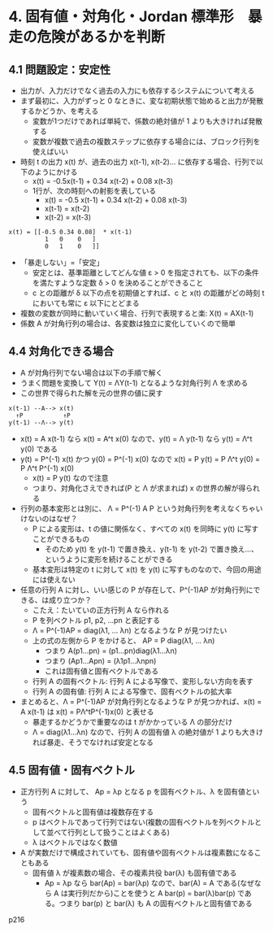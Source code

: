 # 4. 固有値・対角化・Jordan 標準形　暴走の危険があるかを判断
## 4.1 問題設定：安定性
- 出力が、入力だけでなく過去の入力にも依存するシステムについて考える
- まず最初に、入力がずっと 0 なときに、変な初期状態で始めると出力が発散するかどうか、を考える
  - 変数が1つだけであれば単純で、係数の絶対値が 1 よりも大きければ発散する
  - 変数が複数で過去の複数ステップに依存する場合には、ブロック行列を使えばいい
- 時刻 t の出力 x(t) が、過去の出力 x(t-1), x(t-2)... に依存する場合、行列で以下のようにかける
  - x(t) = -0.5x(t-1) + 0.34 x(t-2) + 0.08 x(t-3)
  - 1行が、次の時刻への射影を表している
    - x(t) = -0.5 x(t-1) + 0.34 x(t-2) + 0.08 x(t-3)
    - x(t-1) = x(t-2)
    - x(t-2) = x(t-3)
```
x(t) = [[-0.5 0.34 0.08]  * x(t-1)
          1   0    0   ]
          0   1    0   ]]
```
- 「暴走しない」=「安定」
  - 安定とは、基準距離としてどんな値 ε > 0 を指定されても、以下の条件を満たすような定数 δ > 0 を決めることができること
  - c との距離が δ 以下の点を初期値とすれば、c と x(t) の距離がどの時刻 t においても常に ε 以下にとどまる
- 複数の変数が同時に動いていく場合、行列で表現すると楽: X(t) = AX(t-1)
- 係数 A が対角行列の場合は、各変数は独立に変化していくので簡単

## 4.4 対角化できる場合
- A が対角行列でない場合は以下の手順で解く
 - うまく問題を変換して Y(t) = ΛY(t-1) となるような対角行列 Λ を求める
  - この世界で得られた解を元の世界の値に戻す
```
x(t-1) --A--> x(t)
  ↑P           ↑P
y(t-1) --Λ--> y(t)
```
- x(t) = A x(t-1) なら x(t) = A^t x(0) なので、y(t) = Λ y(t-1) なら y(t) = Λ^t y(0) である
- y(t) = P^(-1) x(t) かつ y(0) = P^(-1) x(0) なので x(t) = P y(t) = P Λ^t y(0) = P Λ^t P^(-1) x(0)
  - x(t) = P y(t) なので注意
  - つまり、対角化さえできれば(P と Λ が求まれば) x の世界の解が得られる
- 行列の基本変形とは別に、 Λ = P^(-1) A P という対角行列を考えなくちゃいけないのはなぜ？
  - P による変形は、t の値に関係なく、すべての x(t) を同時に y(t) に写すことができるもの
    - そのため y(t) を y(t-1) で置き換え、y(t-1) を y(t-2) で置き換え…、というように変形を続けることができる
  - 基本変形は特定の t に対して x(t) を y(t) に写すものなので、今回の用途には使えない
- 任意の行列 A に対し、いい感じの P が存在して、P^(-1)AP が対角行列にできる、は成り立つか？
  - こたえ：たいていの正方行列 A なら作れる
  - P を列ベクトル p1, p2, ...pn と表記する
  - Λ = P^(-1)AP = diag(λ1, ... λn) となるような P が見つけたい
  - 上の式の左側から P をかけると、 AP = P diag(λ1, ... λn)
    - つまり A(p1...pn) = (p1...pn)diag(λ1...λn)
    - つまり (Ap1...Apn) = (λ1p1...λnpn)
    - これは固有値と固有ベクトルである
  - 行列 A の固有ベクトル: 行列 A による写像で、変形しない方向を表す
  - 行列 A の固有値: 行列 A による写像で、固有ベクトルの拡大率
- まとめると、Λ = P^(-1)AP が対角行列となるような P が見つかれば、x(t) = A x(t-1) は x(t) = PΛ^tP^(-1)x(0) と表せる
  - 暴走するかどうかで重要なのは t がかかっている Λ の部分だけ
  - Λ = diag(λ1...λn) なので、行列 A の固有値 λ の絶対値が 1 よりも大きければ暴走、そうでなければ安定となる

## 4.5 固有値・固有ベクトル
- 正方行列 A に対して、 Ap = λp となる p を固有ベクトル、λ を固有値という
  - 固有ベクトルと固有値は複数存在する
  - p はベクトルであって行列ではない(複数の固有ベクトルを列ベクトルとして並べて行列として扱うことはよくある)
  - λ はベクトルではなく数値
- A が実数だけで構成されていても、固有値や固有ベクトルは複素数になることもある
  - 固有値 λ が複素数の場合、その複素共役 bar(λ) も固有値である
    - Ap = λp なら bar(Ap) = bar(λp) なので、bar(A) = A である(なぜなら A は実行列だから)ことを使うと A bar(p) = bar(λ)bar(p) である。つまり bar(p) と bar(λ) も A の固有ベクトルと固有値である



p216